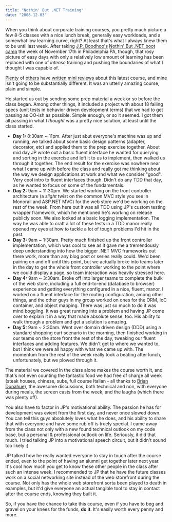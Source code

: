 ```yaml
---
title: "Nothin' But .NET Training"
date: "2008-12-03"
---
```


When you think about corporate training courses, you pretty much picture a few 8-5 classes with a nice lunch break, generally easy workloads, and a somewhat low learning curve, right? At least that's what I always knew them to be until last week. After taking [J.P. Boodhoo's](http://blog.jpboodhoo.com/) [Nothin' But .NET boot camp](http://jpboodhoo.com/training.oo) the week of November 17th in Philadelphia PA, though, that rosy picture of easy days with only a relatively low amount of learning has been replaced with one of _intense_ training and pushing the boundaries of what I thought I was capable of.

[Plenty](http://ferventcoder.com/archive/2008/11/24/nothin-but-.net-developer-boot-camp---wrap-up.aspx) of [others](http://www.johnlmiller.com/archives/2008/11/26/nothin-but-net-experience-of-a-lifetime/) have [written](http://persistall.com/archive/2008/11/24/boodhoo-take-2.aspx) [mini reviews](http://www.nyveldt.com/blog/post/Nothin-But-NET-Bootcamp-e28093-Philly-Edition.aspx) about this latest course, and mine isn't going to be substantially different. It was an utterly amazing course, plain and simple.

He started us out by sending some prep material a week or so before the class began. Among other things, it included a project with about 18 failing specs (unit tests in behavior driven development terms) that we had to get passing as OO-ish as possible. Simple enough, or so it seemed. I got them all passing in what I _thought_ was a pretty nice solution, at least until the class started.

- **Day 1:** 8:30am ~ 11pm. After just abut everyone's machine was up and running, we talked about some basic design patterns (adapter, decorator, etc) and applied them to the prep exercise together. About mid day JP wrote out a basic fluent interface he wanted for querying and sorting in the exercise and left it to us to implement, then walked us through it together. The end result for the exercise was nowhere near what I came up with before the class and really got me thinking about the way we design applications at work and what we consider "good". Very cool intro to fluent interfaces though. Didn't do any TDD that day, as he wanted to focus on some of the fundamentals.
- **Day 2:** 9am ~ 11:30pm. We started working on the front controller architecture (a _slight_ twist on the common MVC style you see in Monorail and ASP.NET MVC) for the web store we'd be working on the rest of the week. From here out it was all TDD using JP's custom testing wrapper framework, which he mentioned he's working on release publicly soon. We also looked at a basic logging implementation. The way he was able to craft a lot of these tests in a TDD manor really opened my eyes at how to tackle a lot of tough problems I'd hit in the past.
- **Day 3:** 9am ~ 1:30am. Pretty much finished up the front controller implementation, which was cool to see as it gave me a tremendously deep understanding into how the bigger .NET MVC frameworks out there work, more than any blog post or series really could. We'd been pairing on and off until this point, but we actually broke into teams later in the day to get the whole front controller working to the point where we could display a page, so team interaction was heavily stressed here.
- **Day 4:** 9am ~ 3:30am. Broke off into larger teams to complete the bulk of the web store, including a full end-to-end (database to browser) experience and getting everything configured in a nice, fluent, manor. I worked on a fluent interface for the routing configuration, among other things, and the other guys in my group worked on ones for the ORM, IoC container, and object mapping. There was just so much to do it was mind boggling. It was great running into a problem and having JP come over to explain it in a way that made absolute sense, too. His ability to walk through a problem and get a solution is amazing.
- **Day 5:** 9am ~ 2:30am. Went over domain driven design (DDD) using a standard shopping cart scenario in the morning, then finished working in our teams on the store front the rest of the day, tweaking our fluent interfaces and adding features. We didn't get to where we wanted to, but I think we were all happy with what we came up with. The momentum from the rest of the week really took a beating after lunch, unfortunately, but we plowed through it.

The material we covered in the class alone makes the course worth it, and that's not even counting the fantastic food we had free of charge all week (steak houses, chinese, subs, full course Italian - all thanks to [Brian Donahue](http://www.persistall.com/)), the awesome discussions, both technical and non, with everyone during meals, the screen casts from the week, and the laughs (which there was plenty of!).

You also have to factor in JP's motivational ability. The passion he has for development was evient from the first day, and never once slowed down. You can tell this guys absolutely loves what he does, and his ability to share that with everyone and have some rub off is truely special. I came away from the class not only with a new found technical outlook on my code base, but a personal & professional outlook on life. Seriously, it did that much. I tried talking JP into a motivational speech circuit, but it didn't sound too likely :)

JP talked how he really wanted everyone to stay in touch after the course ended, even to the point of having an alumni get together later next year. It's cool how much you get to know these other people in the class after such an intense week. I recommended to JP that he have the future classes work on a social networking site instead of the web storefront during the course. Not only has the whole web storefront sorta been played to death in examples, but it'd give everyone an actual tangible tool to stay in contact after the course ends, knowing they built it.

So, if you have the chance to take this course, even if you have to beg and gravel on your knees for the funds, **do it**. It's easily worth every penny and more.
